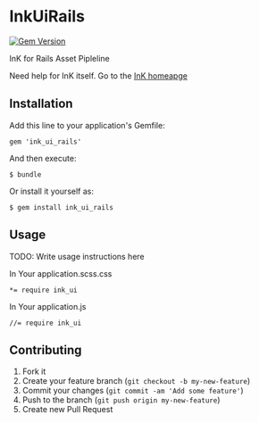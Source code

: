 # InkUiRails

[![Gem Version](https://badge.fury.io/rb/ink_ui_rails.png)](http://badge.fury.io/rb/ink_ui_rails)

InK for Rails Asset Pipleline

Need help for InK itself. Go to the [InK homeapge](http://ink.sapo.pt/)

## Installation

Add this line to your application's Gemfile:

    gem 'ink_ui_rails'

And then execute:

    $ bundle

Or install it yourself as:

    $ gem install ink_ui_rails

## Usage

TODO: Write usage instructions here

In Your application.scss.css

    *= require ink_ui

In Your application.js

    //= require ink_ui

## Contributing

1. Fork it
2. Create your feature branch (`git checkout -b my-new-feature`)
3. Commit your changes (`git commit -am 'Add some feature'`)
4. Push to the branch (`git push origin my-new-feature`)
5. Create new Pull Request
